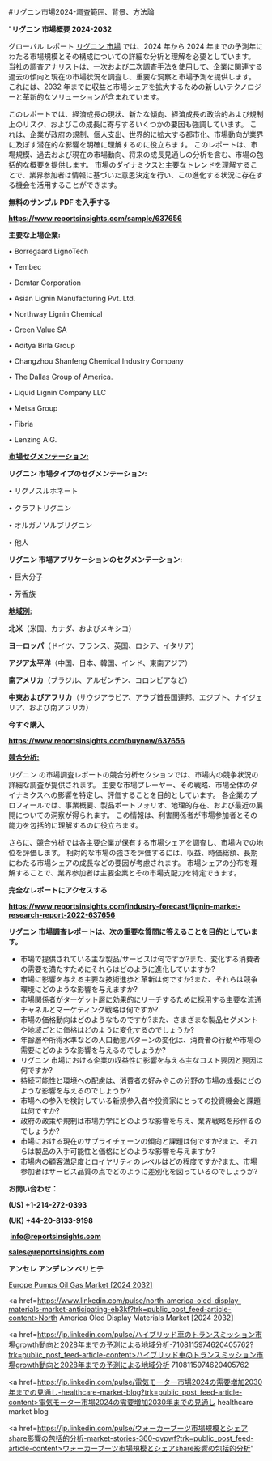 #リグニン市場2024-調査範囲、背景、方法論

"<strong>リグニン 市場概要 2024-2032</strong>

グローバル レポート <a href=https://www.reportsinsights.com/sample/637656>リグニン 市場</a> では、2024 年から 2024 年までの予測年にわたる市場規模とその構成についての詳細な分析と理解を必要としています。 当社の調査アナリストは、一次および二次調査手法を使用して、企業に関連する過去の傾向と現在の市場状況を調査し、重要な洞察と市場予測を提供します。 これには、2032 年までに収益と市場シェアを拡大​​するための新しいテクノロジーと革新的なソリューションが含まれています。

このレポートでは、経済成長の現状、新たな傾向、経済成長の政治的および規制上のリスク、およびこの成長に寄与するいくつかの要因も強調しています。 これは、企業が政府の規制、個人支出、世界的に拡大する都市化、市場動向が業界に及ぼす潜在的な影響を明確に理解するのに役立ちます。 このレポートは、市場規模、過去および現在の市場動向、将来の成長見通しの分析を含む、市場の包括的な概要を提供します。 市場のダイナミクスと主要なトレンドを理解することで、業界参加者は情報に基づいた意思決定を行い、この進化する状況に存在する機会を活用することができます。

<strong><b>無料のサンプル PDF を入手する</b></strong>

<a href=https://www.reportsinsights.com/sample/637656><strong><u>https://www.reportsinsights.com/sample/637656</u></strong></a>

<strong>主要な上場企業:</strong>

• Borregaard LignoTech

• Tembec

• Domtar Corporation

• Asian Lignin Manufacturing Pvt. Ltd.

• Northway Lignin Chemical

• Green Value SA

• Aditya Birla Group

• Changzhou Shanfeng Chemical Industry Company

• The Dallas Group of America.

• Liquid Lignin Company LLC

• Metsa Group

• Fibria

• Lenzing A.G.

<strong><u>市場セグメンテーション</u></strong><strong><u>:</u></strong>

<strong>リグニン 市場タイプのセグメンテーション:</strong>

• リグノスルホネート

• クラフトリグニン

• オルガノソルブリグニン

• 他人

<strong>リグニン 市場アプリケーションのセグメンテーション:</strong>

• 巨大分子

• 芳香族

<strong><u>地域別</u></strong><strong><u>:</u></strong>

<strong>北米</strong>（米国、カナダ、およびメキシコ）

<strong>ヨーロッパ</strong>（ドイツ、フランス、英国、ロシア、イタリア）

<strong>アジア太平洋</strong>（中国、日本、韓国、インド、東南アジア）

<strong>南アメリカ</strong>（ブラジル、アルゼンチン、コロンビアなど）

<strong>中東およびアフリカ</strong>（サウジアラビア、アラブ首長国連邦、エジプト、ナイジェリア、および南アフリカ）

<strong>今すぐ購入</strong>

<a href=https://www.reportsinsights.com/buynow/637656><strong><u>https://www.reportsinsights.com/buynow/637656</u></strong></a>

<strong><u>競合分析:</u></strong>

リグニン の市場調査レポートの競合分析セクションでは、市場内の競争状況の詳細な調査が提供されます。 主要な市場プレーヤー、その戦略、市場全体のダイナミクスへの影響を特定し、評価することを目的としています。 各企業のプロフィールでは、事業概要、製品ポートフォリオ、地理的存在、および最近の展開についての洞察が得られます。 この情報は、利害関係者が市場参加者とその能力を包括的に理解するのに役立ちます。

さらに、競合分析では各主要企業が保有する市場シェアを調査し、市場内での地位を評価します。 相対的な市場の強さを評価するには、収益、時価総額、長期にわたる市場シェアの成長などの要因が考慮されます。 市場シェアの分布を理解することで、業界参加者は主要企業とその市場支配力を特定できます。

<strong>完全なレポートにアクセスする</strong>

<a href=https://www.reportsinsights.com/industry-forecast/lignin-market-research-report-2022-637656><strong><u><b>https://www.reportsinsights.com/industry-forecast/lignin-market-research-report-2022-637656</b></u></strong></a>

<strong><b>リグニン 市場調査レポートは、次の重要な質問に答えることを目的としています。</b></strong>
<ul>
  <li>市場で提供されている主な製品/サービスは何ですか?また、変化する消費者の需要を満たすためにそれらはどのように進化していますか?</li>
  <li>市場に影響を与える主要な技術進歩と革新は何ですか?また、それらは競争環境にどのような影響を与えますか?</li>
  <li>市場関係者がターゲット層に効果的にリーチするために採用する主要な流通チャネルとマーケティング戦略は何ですか?</li>
  <li>市場の価格動向はどのようなものですか?また、さまざまな製品セグメントや地域ごとに価格はどのように変化するのでしょうか?</li>
  <li>年齢層や所得水準などの人口動態パターンの変化は、消費者の行動や市場の需要にどのような影響を与えるのでしょうか?</li>
  <li>リグニン 市場における企業の収益性に影響を与える主なコスト要因と要因は何ですか?</li>
  <li>持続可能性と環境への配慮は、消費者の好みやこの分野の市場の成長にどのような影響を与えるのでしょうか?</li>
  <li>市場への参入を検討している新規参入者や投資家にとっての投資機会と課題は何ですか?</li>
  <li>政府の政策や規制は市場力学にどのような影響を与え、業界戦略を形作るのでしょうか?</li>
  <li>市場における現在のサプライチェーンの傾向と課題は何ですか?また、それらは製品の入手可能性と価格にどのような影響を与えますか?</li>
  <li>市場内の顧客満足度とロイヤリティのレベルはどの程度ですか?また、市場参加者はサービス品質の点でどのように差別化を図っているのでしょうか?</li>
</ul>
<strong>お問い合わせ：</strong>

<strong>(US) +1-214-272-0393</strong>

<strong>(UK) +44-20-8133-9198</strong>

<strong> </strong><a href=info@reportsinsights.com><strong><u>info@reportsinsights.com</u></strong></a>

<a href=sales@reportsinsights.com><strong><u>sales@reportsinsights.com</u></strong></a>

<strong>アンセレ アンデレン ベリヒテ</strong>

<a href=https://www.linkedin.com/pulse/europe-pumps-oil-gas-market-in-depth-analysis-mipqc/>Europe Pumps Oil Gas Market [2024 2032]</a>

<a href=https://www.linkedin.com/pulse/north-america-oled-display-materials-market-anticipating-eb3kf?trk=public_post_feed-article-content>North America Oled Display Materials Market [2024 2032]</a>

<a href=https://jp.linkedin.com/pulse/ハイブリッド車のトランスミッション市場growth動向と2028年までの予測による地域分析-7108115974620405762?trk=public_post_feed-article-content>ハイブリッド車のトランスミッション市場growth動向と2028年までの予測による地域分析 7108115974620405762</a>

<a href=https://jp.linkedin.com/pulse/電気モーター市場2024の需要増加2030年までの見通し-healthcare-market-blog?trk=public_post_feed-article-content>電気モーター市場2024の需要増加2030年までの見通し healthcare market blog</a>

<a href=https://jp.linkedin.com/pulse/ウォーカーブーツ市場規模とシェアshare影響の包括的分析-market-stories-360-qvpwf?trk=public_post_feed-article-content>ウォーカーブーツ市場規模とシェアshare影響の包括的分析</a>"
